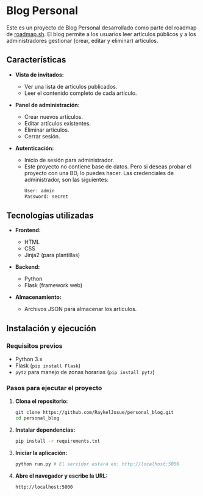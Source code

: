 # Blog Personal

Este es un proyecto de Blog Personal desarrollado como parte del roadmap de [roadmap.sh](https://roadmap.sh/projects/personal-blog). El blog permite a los usuarios leer artículos públicos y a los administradores gestionar (crear, editar y eliminar) artículos.

## Características

- **Vista de invitados:**
  - Ver una lista de artículos publicados.
  - Leer el contenido completo de cada artículo.

- **Panel de administración:**
  - Crear nuevos artículos.
  - Editar artículos existentes.
  - Eliminar artículos.
  - Cerrar sesión.

- **Autenticación:**
  - Inicio de sesión para administrador.
  - Este proyecto no contiene base de datos. Pero si deseas probar el proyecto con una BD, lo puedes hacer.
  Las credenciales de administrador, son las siguientes:
      ```bash
    User: admin
    Password: secret
    ```


## Tecnologías utilizadas

- **Frontend:**
  - HTML
  - CSS
  - Jinja2 (para plantillas)

- **Backend:**
  - Python
  - Flask (framework web)

- **Almacenamiento:**
  - Archivos JSON para almacenar los artículos.



## Instalación y ejecución

### Requisitos previos

- Python 3.x
- Flask (`pip install Flask`)
- `pytz` para manejo de zonas horarias (`pip install pytz`)

### Pasos para ejecutar el proyecto

1. **Clona el repositorio:**
   ```bash
   git clone https://github.com/RaykelJosue/personal_blog.git
   cd personal_blog
   ```

2. **Instalar dependencias:**
    ```bash
    pip install -r requirements.txt
    ```

3. **Iniciar la aplicación:**
    ```bash
    python run.py # El servidor estará en: http://localhost:5000
    ```

4. **Abre el navegador y escribe la URL:**
    ```bash
    http://localhost:5000
    ```
